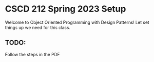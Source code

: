 # CSCD 212 Spring 2023 Setup

Welcome to Object Oriented Programming with Design Patterns!
Let set things up we need for this class.

## TODO:

Follow the steps in the PDF